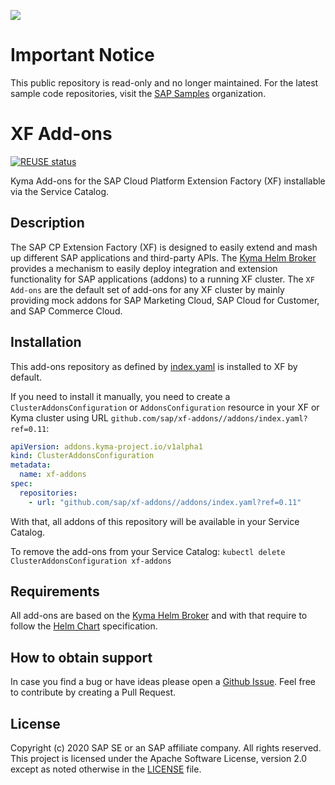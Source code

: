 ![](https://img.shields.io/badge/STATUS-NOT%20CURRENTLY%20MAINTAINED-red.svg?longCache=true&style=flat)

# Important Notice
This public repository is read-only and no longer maintained. For the latest sample code repositories, visit the [SAP Samples](https://github.com/SAP-samples) organization.

# XF Add-ons

[![REUSE status](https://api.reuse.software/badge/github.com/SAP-samples/xf-addons)](https://api.reuse.software/info/github.com/SAP-samples/xf-addons)

Kyma Add-ons for the SAP Cloud Platform Extension Factory (XF) installable via the Service Catalog.

## Description

The SAP CP Extension Factory (XF) is designed to easily extend and mash up different SAP applications and third-party APIs. The [Kyma Helm Broker](https://kyma-project.io/docs/components/helm-broker/) provides a mechanism to easily deploy integration and extension functionality for SAP applications (addons) to a running XF cluster. The `XF Add-ons` are the default set of add-ons for any XF cluster by mainly providing mock addons for SAP Marketing Cloud, SAP Cloud for Customer, and SAP Commerce Cloud.

## Installation

This add-ons repository as defined by [index.yaml](addons/index.yaml) is installed to XF by default.

If you need to install it manually, you need to create a `ClusterAddonsConfiguration` or `AddonsConfiguration` resource in your XF or Kyma cluster using URL `github.com/sap/xf-addons//addons/index.yaml?ref=0.11`:

```yaml
apiVersion: addons.kyma-project.io/v1alpha1
kind: ClusterAddonsConfiguration
metadata:
  name: xf-addons
spec:
  repositories:
    - url: "github.com/sap/xf-addons//addons/index.yaml?ref=0.11"
```

With that, all addons of this repository will be available in your Service Catalog.

To remove the add-ons from your Service Catalog:
`kubectl delete ClusterAddonsConfiguration xf-addons`

## Requirements

All add-ons are based on the [Kyma Helm Broker](https://kyma-project.io/docs/components/helm-broker/) and with that require to follow the [Helm Chart](https://helm.sh/) specification.

## How to obtain support

In case you find a bug or have ideas please open a [Github Issue](https://github.com/SAP/xf-addons/issues). Feel free to contribute by creating a Pull Request.

## License

Copyright (c) 2020 SAP SE or an SAP affiliate company. All rights reserved.
This project is licensed under the Apache Software License, version 2.0 except as noted otherwise in the [LICENSE](LICENSES/Apache-2.0.txt) file.
